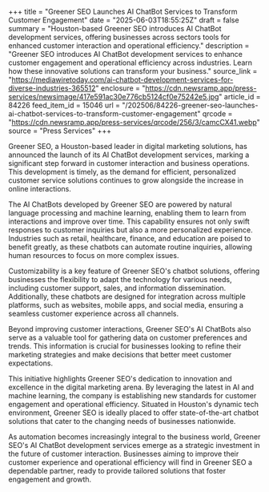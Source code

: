 +++
title = "Greener SEO Launches AI ChatBot Services to Transform Customer Engagement"
date = "2025-06-03T18:55:25Z"
draft = false
summary = "Houston-based Greener SEO introduces AI ChatBot development services, offering businesses across sectors tools for enhanced customer interaction and operational efficiency."
description = "Greener SEO introduces AI ChatBot development services to enhance customer engagement and operational efficiency across industries. Learn how these innovative solutions can transform your business."
source_link = "https://mediawiretoday.com/ai-chatbot-development-services-for-diverse-industries-365512"
enclosure = "https://cdn.newsramp.app/press-services/newsimage/417e591ac30e776cb5124cf0e75242e5.jpg"
article_id = 84226
feed_item_id = 15046
url = "/202506/84226-greener-seo-launches-ai-chatbot-services-to-transform-customer-engagement"
qrcode = "https://cdn.newsramp.app/press-services/qrcode/256/3/camcCX41.webp"
source = "Press Services"
+++

<p>Greener SEO, a Houston-based leader in digital marketing solutions, has announced the launch of its AI ChatBot development services, marking a significant step forward in customer interaction and business operations. This development is timely, as the demand for efficient, personalized customer service solutions continues to grow alongside the increase in online interactions.</p><p>The AI ChatBots developed by Greener SEO are powered by natural language processing and machine learning, enabling them to learn from interactions and improve over time. This capability ensures not only swift responses to customer inquiries but also a more personalized experience. Industries such as retail, healthcare, finance, and education are poised to benefit greatly, as these chatbots can automate routine inquiries, allowing human resources to focus on more complex issues.</p><p>Customizability is a key feature of Greener SEO's chatbot solutions, offering businesses the flexibility to adapt the technology for various needs, including customer support, sales, and information dissemination. Additionally, these chatbots are designed for integration across multiple platforms, such as websites, mobile apps, and social media, ensuring a seamless customer experience across all channels.</p><p>Beyond improving customer interactions, Greener SEO's AI ChatBots also serve as a valuable tool for gathering data on customer preferences and trends. This information is crucial for businesses looking to refine their marketing strategies and make decisions that better meet customer expectations.</p><p>This initiative highlights Greener SEO's dedication to innovation and excellence in the digital marketing arena. By leveraging the latest in AI and machine learning, the company is establishing new standards for customer engagement and operational efficiency. Situated in Houston's dynamic tech environment, Greener SEO is ideally placed to offer state-of-the-art chatbot solutions that cater to the changing needs of businesses nationwide.</p><p>As automation becomes increasingly integral to the business world, Greener SEO's AI ChatBot development services emerge as a strategic investment in the future of customer interaction. Businesses aiming to improve their customer experience and operational efficiency will find in Greener SEO a dependable partner, ready to provide tailored solutions that foster engagement and growth.</p>